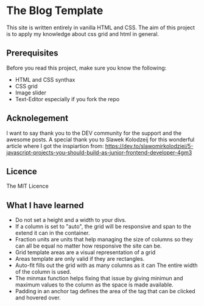 # The Blog Template

This site is written entirely in vanilla HTML and CSS. The aim of this project is to apply my knowledge about css grid and html in general.


## Prerequisites

Before you read this project, make sure you know the following:

* HTML and CSS synthax
* CSS grid
* Image slider
* Text-Editor especially if you fork the repo

## Acknolegement

I want to say thank you to the DEV community for the support and the awesome posts. A special thank you to Slawek Kolodzeij for this wonderful article where I got the inspiartion from: https://dev.to/slawomirkolodziej/5-javascript-projects-you-should-build-as-junior-frontend-developer-4gm3

## Licence

The MIT Licence

## What I have learned
 * Do not set a height and a width to your divs.
 * If a column is set to "auto", the grid will be responsive and span to the extend it can in the container.
 * Fraction units are units that help managing the size of columns so they can all be equal no matter how responsive the site can be.
 * Grid template areas are a visual representation of a grid
 * Areas template are only valid if they are rectangles.
 * Auto-fit fills out the grid with as many columns as it can The entire width of the column is used.
 * The minmax function helps fixing that issue by giving minimun and maximum values to the column as the space is made available.
 * Padding in an anchor tag defines the area of the tag that can be clicked and hovered over.
 
